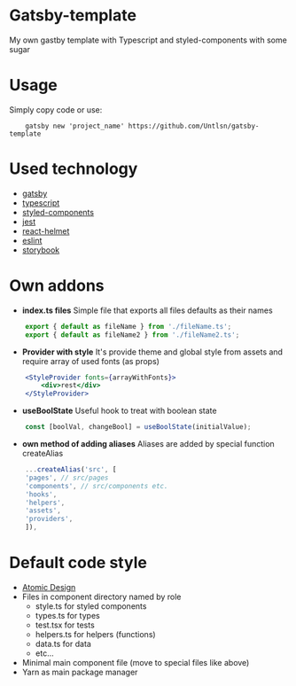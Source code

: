 # Gatsby-template
My own gastby template with Typescript and styled-components with some sugar
# Usage
Simply copy code or use:
```shell
	gatsby new 'project_name' https://github.com/Untlsn/gatsby-template
```
# Used technology 
- [gatsby](https://github.com/gatsbyjs/gatsby)
- [typescript](https://github.com/microsoft/TypeScript)
- [styled-components](https://github.com/styled-components/styled-components)
- [jest](https://github.com/facebook/jest)
- [react-helmet](https://github.com/nfl/react-helmet)
- [eslint](https://github.com/eslint/eslint)
- [storybook](https://github.com/storybookjs/storybook)

# Own addons
- **index.ts files**
Simple file that exports all files defaults as their names
```js
	export { default as fileName } from './fileName.ts'; 
	export { default as fileName2 } from './fileName2.ts';
```
- **Provider with style**
It's provide theme and global style from assets and require array of used fonts (as props)
```jsx
	<StyleProvider fonts={arrayWithFonts}>
		<div>rest</div>
	</StyleProvider>
```
- **useBoolState**
Useful hook to treat with boolean state
```js
	const [boolVal, changeBool] = useBoolState(initialValue);
```
- **own method of adding aliases**
Aliases are added by special function createAlias
```js
	...createAlias('src', [
	'pages', // src/pages
	'components', // src/components etc.
	'hooks',
	'helpers',
	'assets',
	'providers',
	]),
```

# Default code style
- [Atomic Design](https://bradfrost.com/blog/post/atomic-web-design/)
- Files in component directory named by role
	- style.ts for styled components
	- types.ts for types
	- test.tsx for tests
	- helpers.ts for helpers (functions)
	- data.ts for data
	- etc...
- Minimal main component file (move to special files like above)
- Yarn as main package manager



